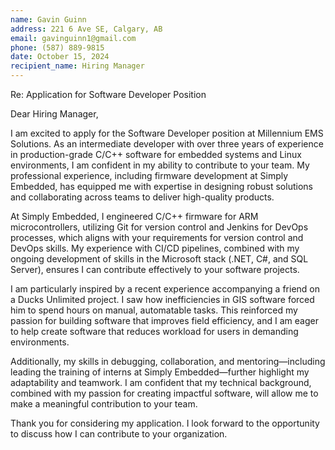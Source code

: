 ```yaml
---
name: Gavin Guinn  
address: 221 6 Ave SE, Calgary, AB  
email: gavinguinn1@gmail.com  
phone: (587) 889-9815  
date: October 15, 2024  
recipient_name: Hiring Manager  
---
```


Re: Application for Software Developer Position

Dear Hiring Manager,

I am excited to apply for the Software Developer position at Millennium EMS Solutions. As an intermediate developer with over three years of experience in production-grade C/C++ software for embedded systems and Linux environments, I am confident in my ability to contribute to your team. My professional experience, including firmware development at Simply Embedded, has equipped me with expertise in designing robust solutions and collaborating across teams to deliver high-quality products.

At Simply Embedded, I engineered C/C++ firmware for ARM microcontrollers, utilizing Git for version control and Jenkins for DevOps processes, which aligns with your requirements for version control and DevOps skills. My experience with CI/CD pipelines, combined with my ongoing development of skills in the Microsoft stack (.NET, C#, and SQL Server), ensures I can contribute effectively to your software projects.

I am particularly inspired by a recent experience accompanying a friend on a Ducks Unlimited project. I saw how inefficiencies in GIS software forced him to spend hours on manual, automatable tasks. This reinforced my passion for building software that improves field efficiency, and I am eager to help create software that reduces workload for users in demanding environments.

Additionally, my skills in debugging, collaboration, and mentoring—including leading the training of interns at Simply Embedded—further highlight my adaptability and teamwork. I am confident that my technical background, combined with my passion for creating impactful software, will allow me to make a meaningful contribution to your team.

Thank you for considering my application. I look forward to the opportunity to discuss how I can contribute to your organization.
